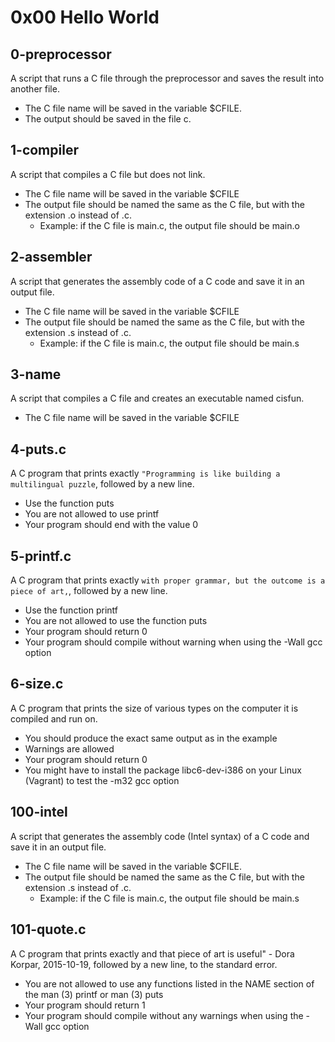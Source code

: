 # 0x00 Hello World

## 0-preprocessor
A script that runs a C file through the preprocessor and saves the result into
another file.
- The C file name will be saved in the variable $CFILE.
- The output should be saved in the file c.

## 1-compiler
A script that compiles a C file but does not link.
- The C file name will be saved in the variable $CFILE
- The output file should be named the same as the C file, but with the
  extension .o instead of .c.
	- Example: if the C file is main.c, the output file should be 
		  main.o

## 2-assembler
A script that generates the assembly code of a C code and save it in an output
file.
- The C file name will be saved in the variable $CFILE
- The output file should be named the same as the C file, but with the
  extension .s instead of .c.
	- Example: if the C file is main.c, the output file should be main.s

## 3-name
A script that compiles a C file and creates an executable named cisfun.
- The C file name will be saved in the variable $CFILE

## 4-puts.c
A C program that prints exactly `"Programming is like building a multilingual
puzzle`, followed by a new line.
- Use the function puts
- You are not allowed to use printf
- Your program should end with the value 0

## 5-printf.c 
A C program that prints exactly
`with proper grammar, but the outcome is a piece of art,`, followed by a new
line.
- Use the function printf
- You are not allowed to use the function puts
- Your program should return 0
- Your program should compile without warning when using the -Wall gcc option

## 6-size.c
A C program that prints the size of various types on the computer it is
compiled and run on.
- You should produce the exact same output as in the example
- Warnings are allowed
- Your program should return 0
- You might have to install the package libc6-dev-i386 on your Linux (Vagrant)
  to test the -m32 gcc option

## 100-intel
A script that generates the assembly code (Intel syntax) of a C code and save
it in an output file.
- The C file name will be saved in the variable $CFILE.
- The output file should be named the same as the C file, but with the
  extension .s instead of .c.
	- Example: if the C file is main.c, the output file should be main.s

## 101-quote.c
A C program that prints exactly and that piece of art is useful" - Dora Korpar,
2015-10-19, followed by a new line, to the standard error.
- You are not allowed to use any functions listed in the NAME section of the
  man (3) printf or man (3) puts
- Your program should return 1
- Your program should compile without any warnings when using the -Wall gcc
  option
